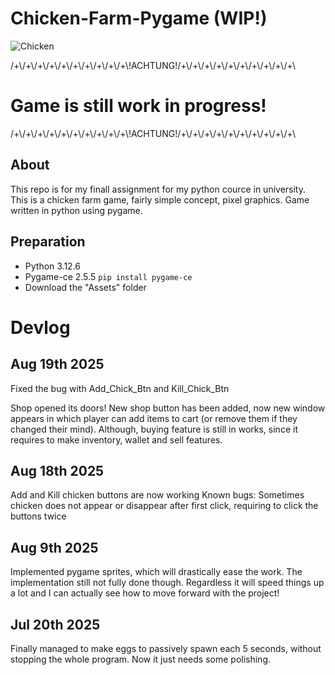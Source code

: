 # Chicken-Farm-Pygame (WIP!)
![Chicken](https://github.com/user-attachments/assets/941ef87d-ba01-4842-b073-2df205a73e13)

/+\\/+\\/+\\/+\\/+\\/+\\/+\\/+\\/+\\/+\\!ACHTUNG!/+\\/+\\/+\\/+\\/+\\/+\\/+\\/+\\/+\\/+\\
# Game is still work in progress!
/+\\/+\\/+\\/+\\/+\\/+\\/+\\/+\\/+\\/+\\!ACHTUNG!/+\\/+\\/+\\/+\\/+\\/+\\/+\\/+\\/+\\/+\\

## About
This repo is for my finall assignment for my python cource in university. This is a chicken farm game, fairly simple concept, pixel graphics. Game written in python using pygame.

## Preparation 
- Python 3.12.6
- Pygame-ce 2.5.5
  `pip install pygame-ce`
- Download the "Assets" folder

# Devlog
## Aug 19th 2025
Fixed the bug with Add_Chick_Btn and Kill_Chick_Btn

Shop opened its doors! New shop button has been added, now new window appears in which player can add items to cart (or remove them if they changed their mind). Although, buying feature is still in works, since it requires to make inventory, wallet and sell features.
## Aug 18th 2025
Add and Kill chicken buttons are now working
Known bugs:
Sometimes chicken does not appear or disappear after first click, requiring to click the buttons twice
## Aug 9th 2025
Implemented pygame sprites, which will drastically ease the work. The implementation still not fully done though. Regardless it will speed things up a lot and I can actually see how to move forward with the project!
## Jul 20th 2025
Finally managed to make eggs to passively spawn each 5 seconds, without stopping the whole program. Now it just needs some polishing.